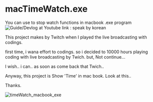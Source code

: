 # macTimeWatch.exe
You can use to stop watch functions in macbook .exe program
![Guide/Devlog at Youtube link](https://youtu.be/NJMA1VvorcM) : speak by korean

This project makes by Twitch when I played the live broadcasting with codings.

first time, i wana effort to codings. so i decided to 10000 hours playing coding with live broadcasting by Twich.
but, Not continue... 

I wish.. i can.. as soon as come back that Twich..

Anyway, this project is Show 'Time' in mac book.
Look at this..

Thanks.

![timeWatch_macbook_exe](https://user-images.githubusercontent.com/70050105/149654226-e985f443-f9f1-4a85-ab8f-4482eba2baf9.png)
